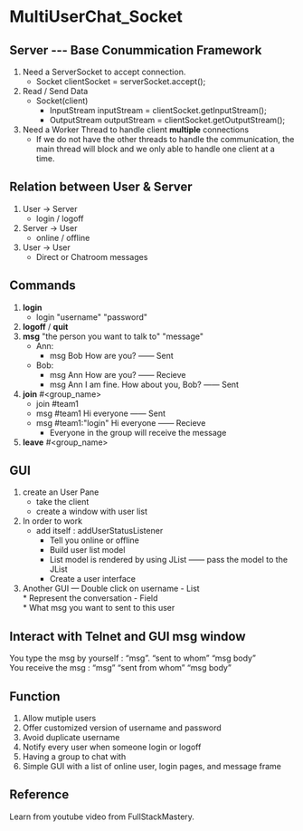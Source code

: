 # MultiUserChat_Socket
## Server --- Base Conummication Framework
1. Need a ServerSocket to accept connection. 
    - Socket clientSocket = serverSocket.accept(); <br>
2. Read / Send Data
    - Socket(client) <br>
         * InputStream inputStream = clientSocket.getInputStream(); <br>
         * OutputStream outputStream = clientSocket.getOutputStream(); <br>
3. Need a Worker Thread to handle client **multiple** connections <br>
    - If we do not have the other threads to handle the communication, the main thread will block 
      and we only able to handle one client at a time. <br>
      
## Relation between User & Server
1. User -> Server
    - login / logoff
2. Server -> User
    - online / offline
3. User -> User
    - Direct or Chatroom messages
    
## Commands
1. **login** 
    - login "username" "password"
2. **logoff** / **quit**
3. **msg** "the person you want to talk to" "message"
    - Ann: 
        * msg Bob How are you?  —— Sent
    - Bob: 
        * msg Ann How are you?  —— Recieve
        * msg Ann I am fine. How about you, Bob?  —— Sent
4. **join** #<group_name>
    - join #team1
    - msg #team1 Hi everyone  —— Sent
    - msg #team1:"login" Hi everyone  —— Recieve
        * Everyone in the group will receive the message
5. **leave** #<group_name>


## GUI
1. create an User Pane
    - take the client
    - create a window with user list
2. In order to work
    - add itself : addUserStatusListener
        * Tell you online or offline
        * Build user list model
        * List model is rendered by using JList —— pass the model to the JList
        * Create a user interface
3. Another GUI — Double click on username
        - List <br>
            * Represent the conversation
        - Field <br>
            * What msg you want to sent to this user
            
## Interact with Telnet and GUI msg window
You type the msg by yourself : “msg”.   “sent to whom”   “msg body” <br>
You receive the msg 		: “msg” “sent from whom” “msg body” <br>

## Function
1. Allow mutiple users
2. Offer customized version of username and password  
3. Avoid duplicate username
4. Notify every user when someone login or logoff
5. Having a group to chat with
6. Simple GUI with a list of online user, login pages, and message frame

## Reference
Learn from youtube video from FullStackMastery. <br>

